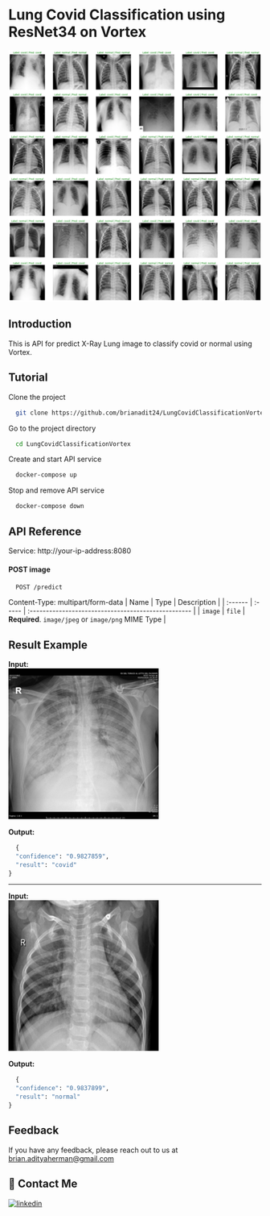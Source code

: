 # Lung Covid Classification using ResNet34 on Vortex

![Index_Result](results/result.png)

## Introduction
This is API for predict X-Ray Lung image to classify covid or normal using Vortex.

## Tutorial

Clone the project

```bash
  git clone https://github.com/brianadit24/LungCovidClassificationVortex
```

Go to the project directory

```bash
  cd LungCovidClassificationVortex
```

Create and start API service

```bash
  docker-compose up
```

Stop and remove API service

```bash
  docker-compose down
```

  
## API Reference

Service: http://your-ip-address:8080

#### POST image

```http
  POST /predict
```
Content-Type: multipart/form-data
| Name    | Type   | Description                                         |
| :------ | :----- | :-------------------------------------------------- |
| `image` | `file` | **Required**. `image/jpeg` or `image/png` MIME Type |


## Result Example

**Input:**<br>
![Covid](results/COVID.png)

**Output:**<br>
```python
  {
  "confidence": "0.9827859",
  "result": "covid"
}
```

---

**Input:**<br>
![Normal](results/Normal.png)

**Output:**<br>
```python
  {
  "confidence": "0.9837899",
  "result": "normal"
}
```
  
## Feedback

If you have any feedback, please reach out to us at brian.adityaherman@gmail.com

  
## 🔗 Contact Me
[![linkedin](https://img.shields.io/badge/linkedin-0A66C2?style=for-the-badge&logo=linkedin&logoColor=white)](https://www.linkedin.com/in/brianadityah/)

  
